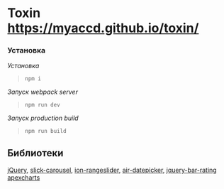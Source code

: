 # Toxin https://myaccd.github.io/toxin/
### Установка

_Установка_
> ```npm i```
> 
_Запуск webpack server_
> ```npm run dev```
> 
_Запуск production build_
> ```npm run build```

## Библиотеки
[jQuery](https://github.com/jquery/jquery),
[slick-carousel](https://github.com/kenwheeler/slick),
[ion-rangeslider](https://github.com/IonDen/ion.rangeSlider),
[air-datepicker](https://github.com/t1m0n/air-datepicker),
[jquery-bar-rating](https://github.com/antennaio/jquery-bar-rating)
[apexcharts](https://github.com/apexcharts/apexcharts.js)
